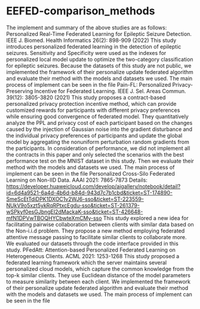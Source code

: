 # EEFED-comparison_methods
The implement and summary of the above studies are as follows:
Personalized Real-Time Federated Learning for Epileptic Seizure Detection. IEEE J. Biomed. Health Informatics 26(2): 898-909 (2022)
This study introduces personalized federated learning in the detection of epileptic seizures. Sensitivity and Specificity were used as the indexes for personalized local model update to optimize the two-category classification for epileptic seizures. Because the datasets of this study are not public, we implemented the framework of their personalize update federated algorithm and evaluate their method with the models and datasets we used.
The main process of implement can be seen in the file 
Pain-FL: Personalized Privacy-Preserving Incentive for Federated Learning. IEEE J. Sel. Areas Commun. 39(12): 3805-3820 (2021)
This study proposes a contract-based personalized privacy protection incentive method, which can provide customized rewards for participants with different privacy preferences while ensuring good convergence of federated model. They quantitatively analyze the PPL and privacy cost of each participant based on the changes caused by the injection of Gaussian noise into the gradient disturbance and the individual privacy preferences of participants and update the global model by aggregating the nonuniform perturbation random gradients from the participants. In consideration of performance, we did not implement all the contracts in this paper and only selected the scenarios with the best performance test on the MNIST dataset in this study. Then we evaluate their method with the models and datasets we used.
The main process of implement can be seen in the file 
Personalized Cross-Silo Federated Learning on Non-IID Data. AAAI 2021: 7865-7873
Details:
https://developer.huaweicloud.com/develop/aigallery/notebook/detail?id=6d4a9521-6a4d-4b6d-b84d-943d7c7b1cbd&ticket=ST-174890-SmeScEtTdiDPK1DXOC1v2WJ6-sso&ticket=ST-223559-NUkV9o5xzt5ykRqRPtxcEgdu-sso&ticket=ST-261379-wSPkyf0esGJbngEI2dMackaK-sso&ticket=ST-426648-mfN1DPVwTBOQHYCbwteXmCMy-sso
This study explored a new idea for facilitating pairwise collaboration between clients with similar data based on the Non-i.i.d problem. They propose a new method employing federated attentive message passing to facilitate similar clients to collaborate more. We evaluated our datasets through the code interface provided in this study.
PFedAtt: Attention-based Personalized Federated Learning on Heterogeneous Clients. ACML 2021: 1253-1268
This study proposed a federated learning framework which the server maintains several personalized cloud models, which capture the common knowledge from the top-k similar clients. They use Euclidean distance of the model parameters to measure similarity between each client. We implemented the framework of their personalize update federated algorithm and evaluate their method with the models and datasets we used.
The main process of implement can be seen in the file 
